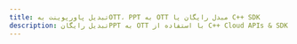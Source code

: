---title: تبدیل پاورپوینت بهOTT، PPT به OTT مبدل رایگان یا C++ SDKdescription: تبدیل رایگانPPT به OTT با استفاده از C++ Cloud APIs & SDK. همچنین اسناد Microsoft PowerPoint را در Cloud ایجاد، ویرایش و رندر کنید.---